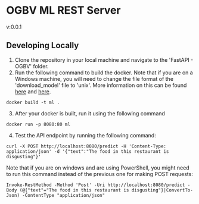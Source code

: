# OGBV ML REST Server

v:0.0.1

## Developing Locally

1. Clone the repository in your local machine and navigate to the 'FastAPI - OGBV' folder.
2. Run the following command to build the docker. Note that if you are on a Windows machine, you will need to change the file format of the 'download_model' file to 'unix'. More information on this can be found [here](https://tanutaran.medium.com/solving-git-lf-will-be-replaced-by-crlf-7ca84eb0aad4) and [here](https://stackoverflow.com/questions/19425857/env-python-r-no-such-file-or-directory).

```
docker build -t ml .
```

3. After your docker is built, run it using the following command

```
docker run -p 8080:80 ml
```

4. Test the API endpoint by running the following command:

```
curl -X POST http://localhost:8080/predict -H 'Content-Type: application/json' -d '{"text":"The food in this restaurant is disgusting"}'
```

Note that if you are on windows and are using PowerShell, you might need to run this command instead of the previous one for making POST requests:

```
Invoke-RestMethod -Method 'Post' -Uri http://localhost:8080/predict -Body (@{"text"="The food in this restaurant is disgusting"}|ConvertTo-Json) -ContentType "application/json"
```
